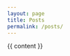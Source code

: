 ```yaml
---
layout: page
title: Posts
permalink: /posts/
---
```



{{ content }}

<!-- <p class="rss-subscribe">subscribe <a href="/feed.xml">via RSS</a></p></div> -->
